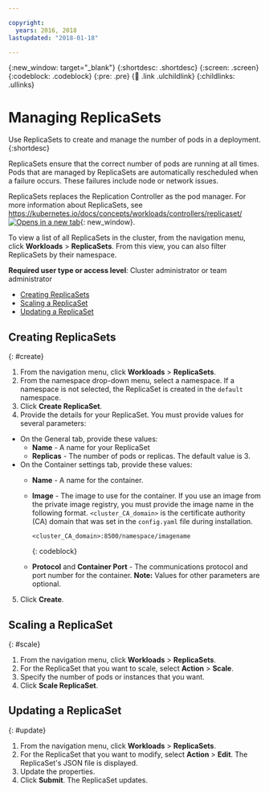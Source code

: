 ```yaml
---

copyright:
  years: 2016, 2018
lastupdated: "2018-01-18"

---
```


{:new_window: target="_blank"}
{:shortdesc: .shortdesc}
{:screen: .screen}
{:codeblock: .codeblock}
{:pre: .pre}
{:child: .link .ulchildlink}
{:childlinks: .ullinks}

# Managing ReplicaSets

Use ReplicaSets to create and manage the number of pods in a deployment.
{:shortdesc}

ReplicaSets ensure that the correct number of pods are running at all times. Pods that are managed by ReplicaSets are automatically rescheduled when a failure occurs. These failures include node or network issues.

ReplicaSets replaces the Replication Controller as the pod manager. For more information about ReplicaSets, see [https://kubernetes.io/docs/concepts/workloads/controllers/replicaset/ ![Opens in a new tab](../images/icons/launch-glyph.svg "Opens in a new tab")](https://kubernetes.io/docs/concepts/workloads/controllers/replicaset/){: new_window}.

To view a list of all ReplicaSets in the cluster, from the navigation menu, click **Workloads** > **ReplicaSets**. From this view, you can also filter ReplicaSets by their namespace.

**Required user type or access level**: Cluster administrator or team administrator

* [Creating ReplicaSets](#create)
* [Scaling a ReplicaSet](#scale)
* [Updating a ReplicaSet](#update)


## Creating ReplicaSets
{: #create}

1. From the navigation menu, click **Workloads** > **ReplicaSets**.
2. From the namespace drop-down menu, select a namespace. If a namespace is not selected, the ReplicaSet is created in the `default` namespace.
3. Click **Create ReplicaSet**.
4. Provide the details for your ReplicaSet.
You must provide values for several parameters:

* On the General tab, provide these values:
    * **Name** - A name for your ReplicaSet
    * **Replicas** - The number of pods or replicas. The default value is 3.
* On the Container settings tab, provide these values:
    * **Name** - A name for the container.
    * **Image** - The image to use for the container. If you use an image from the private image registry, you must provide the image name in the following format. `<cluster_CA_domain>` is the certificate authority (CA) domain that was set in the `config.yaml` file during installation.
      ```
      <cluster_CA_domain>:8500/namespace/imagename
      ```
      {: codeblock}

    * **Protocol** and **Container Port** - The communications protocol and port number for the container.
    **Note:** Values for other parameters are optional.
5. Click **Create**.

## Scaling a ReplicaSet
{: #scale}

1. From the navigation menu, click **Workloads** > **ReplicaSets**.
2. For the ReplicaSet that you want to scale, select **Action** > **Scale**.
3. Specify the number of pods or instances that you want.
4. Click **Scale ReplicaSet**.

## Updating a ReplicaSet
{: #update}

1. From the navigation menu, click **Workloads** > **ReplicaSets**.
2. For the ReplicaSet that you want to modify, select **Action** > **Edit**. The ReplicaSet's JSON file is displayed.
3. Update the properties.
4. Click **Submit**. The ReplicaSet updates.

